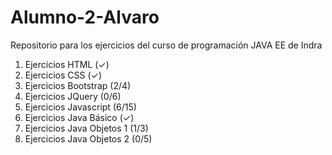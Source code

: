 # Alumno-2-Alvaro

Repositorio para los ejercicios del curso de programación JAVA EE de Indra

1. Ejercicios HTML (✓)
2. Ejercicios CSS (✓)
3. Ejercicios Bootstrap (2/4)
4. Ejercicios JQuery (0/6)
5. Ejercicios Javascript (6/15)
6. Ejercicios Java Básico (✓)
7. Ejercicios Java Objetos 1 (1/3)
8. Ejercicios Java Objetos 2 (0/5)
